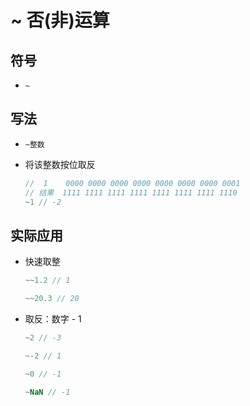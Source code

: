 # ~ 否(非)运算

## 符号

+ `~`

## 写法

+ `~整数`

+ 将该整数按位取反

  ```js
  //  1    0000 0000 0000 0000 0000 0000 0000 0001
  // 结果  1111 1111 1111 1111 1111 1111 1111 1110
  ~1 // -2
  ```

## 实际应用

+ 快速取整

  ```js
  ~~1.2 // 1

  ~~20.3 // 20
  ```

+ 取反：数字 - 1

  ```js
  ~2 // -3

  ~-2 // 1

  ~0 // -1

  ~NaN // -1
  ```
